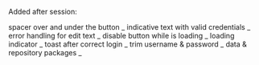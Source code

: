 Added after session:

spacer over and under the button _
indicative text with valid credentials _
error handling for edit text _
disable button while is loading _
loading indicator _
toast after correct login _
trim username & password _
data & repository packages _
